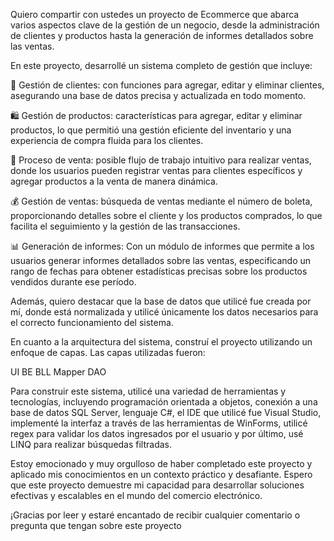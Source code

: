 Quiero compartir con ustedes un proyecto de Ecommerce que abarca varios aspectos clave de la gestión de un negocio, desde la administración de clientes y productos hasta la generación de informes detallados sobre las ventas.

En este proyecto, desarrollé un sistema completo de gestión que incluye:

👥 Gestión de clientes: con funciones para agregar, editar y eliminar clientes, asegurando una base de datos precisa y actualizada en todo momento.

🛍️ Gestión de productos: características para agregar, editar y eliminar productos, lo que permitió una gestión eficiente del inventario y una experiencia de compra fluida para los clientes.

💼 Proceso de venta: posible flujo de trabajo intuitivo para realizar ventas, donde los usuarios pueden registrar ventas para clientes específicos y agregar productos a la venta de manera dinámica.

💰 Gestión de ventas:  búsqueda de ventas mediante el número de boleta, proporcionando detalles sobre el cliente y los productos comprados, lo que facilita el seguimiento y la gestión de las transacciones.

📊 Generación de informes:  Con un módulo de informes que permite a los usuarios generar informes detallados sobre las ventas, especificando un rango de fechas para obtener estadísticas precisas sobre los productos vendidos durante ese período.

Además, quiero destacar que la base de datos que utilicé fue creada por mí, donde está normalizada y utilicé únicamente los datos necesarios para el correcto funcionamiento del sistema.

En cuanto a la arquitectura del sistema, construí el proyecto utilizando un enfoque de capas. Las capas utilizadas fueron:

UI
BE
BLL
Mapper
DAO

Para construir este sistema, utilicé una variedad de herramientas y tecnologías, incluyendo programación orientada a objetos, conexión a una base de datos SQL Server, lenguaje C#, el IDE que utilicé fue Visual Studio, implementé la interfaz a través de las herramientas de WinForms, utilicé regex para validar los datos ingresados por el usuario y por último, usé LINQ para realizar búsquedas filtradas.

Estoy emocionado y muy orgulloso de haber completado este proyecto y aplicado mis conocimientos en un contexto práctico y desafiante. Espero que este proyecto demuestre mi capacidad para desarrollar soluciones efectivas y escalables en el mundo del comercio electrónico.

¡Gracias por leer y estaré encantado de recibir cualquier comentario o pregunta que tengan sobre este proyecto
